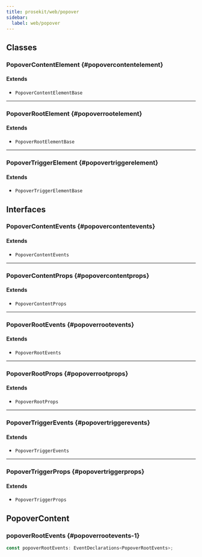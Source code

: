 ```yaml
---
title: prosekit/web/popover
sidebar:
  label: web/popover
---
```


<!-- DEBUG memberWithGroups 1 -->

<!-- DEBUG memberWithGroups 4 -->

<!-- DEBUG memberWithGroups 7 -->

<!-- DEBUG memberWithGroups 8 -->

<!-- DEBUG memberWithGroups 9 -->

## Classes

### PopoverContentElement {#popovercontentelement}

<!-- DEBUG memberWithGroups 1 -->

#### Extends

- `PopoverContentElementBase`

<!-- DEBUG memberWithGroups 4 -->

<!-- DEBUG memberWithGroups 7 -->

<!-- DEBUG memberWithGroups 8 -->

<!-- DEBUG memberWithGroups 9 -->

<!-- DEBUG memberWithGroups 10 -->

***

### PopoverRootElement {#popoverrootelement}

<!-- DEBUG memberWithGroups 1 -->

#### Extends

- `PopoverRootElementBase`

<!-- DEBUG memberWithGroups 4 -->

<!-- DEBUG memberWithGroups 7 -->

<!-- DEBUG memberWithGroups 8 -->

<!-- DEBUG memberWithGroups 9 -->

<!-- DEBUG memberWithGroups 10 -->

***

### PopoverTriggerElement {#popovertriggerelement}

<!-- DEBUG memberWithGroups 1 -->

#### Extends

- `PopoverTriggerElementBase`

<!-- DEBUG memberWithGroups 4 -->

<!-- DEBUG memberWithGroups 7 -->

<!-- DEBUG memberWithGroups 8 -->

<!-- DEBUG memberWithGroups 9 -->

<!-- DEBUG memberWithGroups 10 -->

## Interfaces

### PopoverContentEvents {#popovercontentevents}

<!-- DEBUG memberWithGroups 1 -->

#### Extends

- `PopoverContentEvents`

<!-- DEBUG memberWithGroups 4 -->

<!-- DEBUG memberWithGroups 7 -->

<!-- DEBUG memberWithGroups 8 -->

<!-- DEBUG memberWithGroups 9 -->

<!-- DEBUG memberWithGroups 10 -->

***

### PopoverContentProps {#popovercontentprops}

<!-- DEBUG memberWithGroups 1 -->

#### Extends

- `PopoverContentProps`

<!-- DEBUG memberWithGroups 4 -->

<!-- DEBUG memberWithGroups 7 -->

<!-- DEBUG memberWithGroups 8 -->

<!-- DEBUG memberWithGroups 9 -->

<!-- DEBUG memberWithGroups 10 -->

***

### PopoverRootEvents {#popoverrootevents}

<!-- DEBUG memberWithGroups 1 -->

#### Extends

- `PopoverRootEvents`

<!-- DEBUG memberWithGroups 4 -->

<!-- DEBUG memberWithGroups 7 -->

<!-- DEBUG memberWithGroups 8 -->

<!-- DEBUG memberWithGroups 9 -->

<!-- DEBUG memberWithGroups 10 -->

***

### PopoverRootProps {#popoverrootprops}

<!-- DEBUG memberWithGroups 1 -->

#### Extends

- `PopoverRootProps`

<!-- DEBUG memberWithGroups 4 -->

<!-- DEBUG memberWithGroups 7 -->

<!-- DEBUG memberWithGroups 8 -->

<!-- DEBUG memberWithGroups 9 -->

<!-- DEBUG memberWithGroups 10 -->

***

### PopoverTriggerEvents {#popovertriggerevents}

<!-- DEBUG memberWithGroups 1 -->

#### Extends

- `PopoverTriggerEvents`

<!-- DEBUG memberWithGroups 4 -->

<!-- DEBUG memberWithGroups 7 -->

<!-- DEBUG memberWithGroups 8 -->

<!-- DEBUG memberWithGroups 9 -->

<!-- DEBUG memberWithGroups 10 -->

***

### PopoverTriggerProps {#popovertriggerprops}

<!-- DEBUG memberWithGroups 1 -->

#### Extends

- `PopoverTriggerProps`

<!-- DEBUG memberWithGroups 4 -->

<!-- DEBUG memberWithGroups 7 -->

<!-- DEBUG memberWithGroups 8 -->

<!-- DEBUG memberWithGroups 9 -->

<!-- DEBUG memberWithGroups 10 -->

## PopoverContent

### popoverRootEvents {#popoverrootevents-1}

```ts
const popoverRootEvents: EventDeclarations<PopoverRootEvents>;
```

<!-- DEBUG memberWithGroups 10 -->
